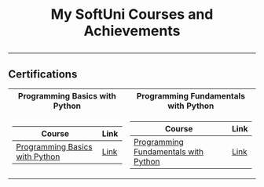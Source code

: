 # <p align="center"> My SoftUni Courses and Achievements

---

## Certifications

<table>

<tr>
  <th> Programming Basics with Python </th>
  <th> Programming Fundamentals with Python </th>
</tr>

<tr>
<td>

| **Course**                                                                                                                      | **Link**                                                   |
|---------------------------------------------------------------------------------------------------------------------------------| ---------------------------------------------------------- |
| <a href="https://softuni.bg/trainings/3507/programming-basics-with-python-september-2021" > Programming Basics with Python </a> | <a href="https://softuni.bg/certificates/details/116546/e1ef716f"> Link</a> |

</td>
<td>

| **Course**                                                                                                  | **Link**               |
|-------------------------------------------------------------------------------------------------------------|------------------------|
| <a href="https://softuni.bg/trainings/3733/programming-fundamentals-with-python-may-2022"> Programming Fundamentals with Python </a> | <a href=" "> Link </a> |




